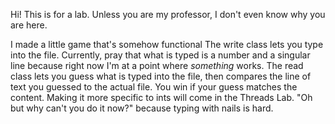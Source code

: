 Hi! This is for a lab. Unless you are my professor, I don't even know why you are here.

I made a little game that's somehow functional
The write class lets you type into the file. Currently, pray that what is typed is a number and a singular line because right now I'm at a point where _something_ works. The read class lets you guess what is typed into the file, then compares the line of text you guessed to the actual file. You win if your guess matches the content. Making it more specific to ints will come in the Threads Lab. "Oh but why can't you do it now?" because typing with nails is hard.
